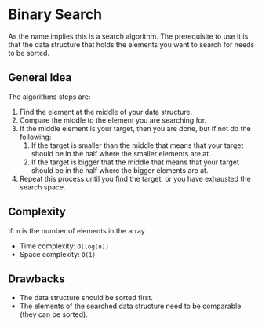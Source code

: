 Binary Search
=============

As the name implies this is a search algorithm. The prerequisite to use it is that the data structure that holds the
elements you want to search for needs to be sorted.

General Idea
------------

The algorithms steps are:

1. Find the element at the middle of your data structure.
2. Compare the middle to the element you are searching for.
3. If the middle element is your target, then you are done, but if not do the following:
    1. If the target is smaller than the middle that means that your target should be in the half where the smaller
       elements are at.
    2. If the target is bigger that the middle that means that your target should be in the half where the bigger
       elements are at.
4. Repeat this process until you find the target, or you have exhausted the search space.

Complexity
----------

If: `n` is the number of elements in the array

* Time complexity: `O(log(n))`
* Space complexity: `O(1)`

Drawbacks
---------

* The data structure should be sorted first.
* The elements of the searched data structure need to be comparable (they can be sorted).